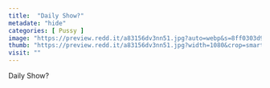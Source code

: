 ```yaml
---
title:  "Daily Show?"
metadate: "hide"
categories: [ Pussy ]
image: "https://preview.redd.it/a83156dv3nn51.jpg?auto=webp&s=8ff0303d926b0ae39d38cdab645bee01e69a63bc"
thumb: "https://preview.redd.it/a83156dv3nn51.jpg?width=1080&crop=smart&auto=webp&s=4abcffa78dbd2ca058ee86caefce84460018d42d"
visit: ""
---
```

Daily Show?
